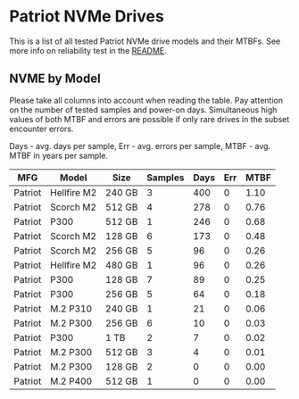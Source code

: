 Patriot NVMe Drives
===================

This is a list of all tested Patriot NVMe drive models and their MTBFs. See more
info on reliability test in the [README](https://github.com/linuxhw/SMART).

NVME by Model
------------

Please take all columns into account when reading the table. Pay attention on the
number of tested samples and power-on days. Simultaneous high values of both MTBF
and errors are possible if only rare drives in the subset encounter errors.

Days - avg. days per sample,
Err  - avg. errors per sample,
MTBF - avg. MTBF in years per sample.

| MFG       | Model              | Size   | Samples | Days  | Err   | MTBF |
|-----------|--------------------|--------|---------|-------|-------|------|
| Patriot   | Hellfire M2        | 240 GB | 3       | 400   | 0     | 1.10   |
| Patriot   | Scorch M2          | 512 GB | 4       | 278   | 0     | 0.76   |
| Patriot   | P300               | 512 GB | 1       | 246   | 0     | 0.68   |
| Patriot   | Scorch M2          | 128 GB | 6       | 173   | 0     | 0.48   |
| Patriot   | Scorch M2          | 256 GB | 5       | 96    | 0     | 0.26   |
| Patriot   | Hellfire M2        | 480 GB | 1       | 96    | 0     | 0.26   |
| Patriot   | P300               | 128 GB | 7       | 89    | 0     | 0.25   |
| Patriot   | P300               | 256 GB | 5       | 64    | 0     | 0.18   |
| Patriot   | M.2 P310           | 240 GB | 1       | 21    | 0     | 0.06   |
| Patriot   | M.2 P300           | 256 GB | 6       | 10    | 0     | 0.03   |
| Patriot   | P300               | 1 TB   | 2       | 7     | 0     | 0.02   |
| Patriot   | M.2 P300           | 512 GB | 3       | 4     | 0     | 0.01   |
| Patriot   | M.2 P300           | 128 GB | 2       | 0     | 0     | 0.00   |
| Patriot   | M.2 P400           | 512 GB | 1       | 0     | 0     | 0.00   |
